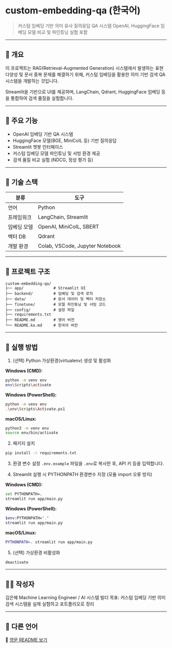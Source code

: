 # custom-embedding-qa (한국어)

> 커스텀 임베딩 기반 의미 유사 질의응답 QA 시스템
> OpenAI, HuggingFace 임베딩 모델 비교 및 파인튜닝 실험 포함

---

## 📌 개요

이 프로젝트는 RAG(Retrieval-Augmented Generation) 시스템에서 발생하는 표현 다양성 및 문서 중복 문제를 해결하기 위해, 커스텀 임베딩을 활용한 의미 기반 검색 QA 시스템을 개발하는 것입니다.

Streamlit을 기반으로 UI를 제공하며, LangChain, Qdrant, HuggingFace 임베딩 등을 통합하여 검색 품질을 실험합니다.

---

## 🤩 주요 기능

* OpenAI 임베딩 기반 QA 시스템
* HuggingFace 모델(BGE, MiniCoIL 등) 기반 질의응답
* Streamlit 챗봇 인터페이스
* 커스텀 임베딩 모델 파인튜닝 및 서빙 환경 제공
* 검색 품질 비교 실험 (NDCG, 정성 평가 등)

---

## 💪 기술 스택

| 분류     | 도구                              |
| ------ | ------------------------------- |
| 언어     | Python                          |
| 프레임워크  | LangChain, Streamlit            |
| 임베딩 모델 | OpenAI, MiniCoIL, SBERT         |
| 벡터 DB  | Qdrant                          |
| 개발 환경  | Colab, VSCode, Jupyter Notebook |

---

## 📁 프로젝트 구조

```
custom-embedding-qa/
├── app/             # Streamlit UI
├── backend/         # 임베딩 및 검색 로직
├── data/            # 문서 데이터 및 벡터 저장소
├── finetune/        # 모델 파인튜닝 및 서빙 코드
├── config/          # 설정 파일
├── requirements.txt
├── README.md        # 영어 버전
└── README.ko.md     # 한국어 버전
```

---

## 🚀 실행 방법

1. (선택) Python 가상환경(virtualenv) 생성 및 활성화

**Windows (CMD):**
```bash
python -m venv env
env\Scripts\activate
```
**Windows (PowerShell):**
```bash
python -m venv env
.\env\Scripts\Activate.ps1
```
**macOS/Linux:**
```bash
python3 -m venv env
source env/bin/activate
```

2. 패키지 설치

```bash
pip install -r requirements.txt
```

3. 환경 변수 설정
   `.env.example` 파일을 `.env`로 복사한 후, API 키 등을 입력합니다.

4. Streamlit 실행 시 PYTHONPATH 환경변수 지정 (모듈 import 오류 방지)

**Windows (CMD):**
```bash
set PYTHONPATH=.
streamlit run app/main.py
```
**Windows (PowerShell):**
```bash
$env:PYTHONPATH="."
streamlit run app/main.py
```
**macOS/Linux:**
```bash
PYTHONPATH=. streamlit run app/main.py
```

5. (선택) 가상환경 비활성화
```bash
deactivate
```

---

## 👩‍💻 작성자

김은혜
Machine Learning Engineer / AI 시스템 빌더
목표: 커스텀 임베딩 기반 의미 검색 시스템을 실제 실험하고 포트폴리오로 정리

---

## 📘 다른 언어

📘 [영문 README 보기](README.en.md)
